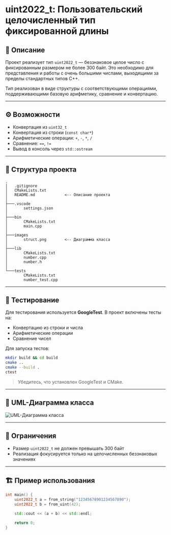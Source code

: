 # uint2022_t: Пользовательский целочисленный тип фиксированной длины

## 📘 Описание

Проект реализует тип `uint2022_t` — беззнаковое целое число с фиксированным размером не более 300 байт. Это необходимо для представления и работы с очень большими числами, выходящими за пределы стандартных типов C++.

Тип реализован в виде структуры с соответствующими операциями, поддерживающими базовую арифметику, сравнение и конвертацию.

---

## ⚙️ Возможности

- Конвертация из `uint32_t`
- Конвертация из строки (`const char*`)
- Арифметические операции: `+`, `-`, `*`, `/`
- Сравнение: `==`, `!=`
- Вывод в консоль через `std::ostream`

---

## 📂 Структура проекта

```
.
│   .gitignore
│   CMakeLists.txt
│   README.md             <-- Описание проекта
│
├───.vscode
│       settings.json
│
├───bin
│       CMakeLists.txt
│       main.cpp
│
├───images
│       struct.png        <-- Диаграмма класса
│
├───lib
│       CMakeLists.txt
│       number.cpp
│       number.h
│
└───tests
        CMakeLists.txt
        number_test.cpp
```

---

## 🧪 Тестирование

Для тестирования используется **GoogleTest**. В проект включены тесты на:

- Конвертацию из строки и числа
- Арифметические операции
- Сравнение чисел

Для запуска тестов:

```bash
mkdir build && cd build
cmake ..
cmake --build .
ctest
```

> Убедитесь, что установлен GoogleTest и CMake.

---

## 🧩 UML-Диаграмма класса

![UML-Диаграмма класса](images/struct.png)

---

## 📌 Ограничения

- Размер `uint2022_t` не должен превышать 300 байт
- Реализация фокусируется только на целочисленных беззнаковых значениях

---

## 🏗️ Пример использования

```cpp
int main() {
    uint2022_t a = from_string("12345678901234567890");
    uint2022_t b = from_uint(42);

    std::cout << (a + b) << std::endl;

    return 0;
}
```
